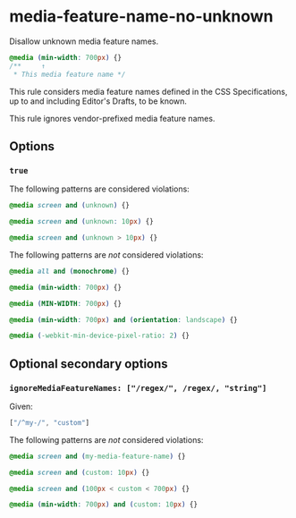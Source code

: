 # media-feature-name-no-unknown

Disallow unknown media feature names.

```css
@media (min-width: 700px) {}
/**     ↑
 * This media feature name */
```

This rule considers media feature names defined in the CSS Specifications, up to and including Editor's Drafts, to be known.

This rule ignores vendor-prefixed media feature names.

## Options

### `true`

The following patterns are considered violations:

```css
@media screen and (unknown) {}
```

```css
@media screen and (unknown: 10px) {}
```

```css
@media screen and (unknown > 10px) {}
```

The following patterns are *not* considered violations:

```css
@media all and (monochrome) {}
```

```css
@media (min-width: 700px) {}
```

```css
@media (MIN-WIDTH: 700px) {}
```

```css
@media (min-width: 700px) and (orientation: landscape) {}
```

```css
@media (-webkit-min-device-pixel-ratio: 2) {}
```

## Optional secondary options

### `ignoreMediaFeatureNames: ["/regex/", /regex/, "string"]`

Given:

```js
["/^my-/", "custom"]
```

The following patterns are *not* considered violations:

```css
@media screen and (my-media-feature-name) {}
```

```css
@media screen and (custom: 10px) {}
```

```css
@media screen and (100px < custom < 700px) {}
```

```css
@media (min-width: 700px) and (custom: 10px) {}
```
